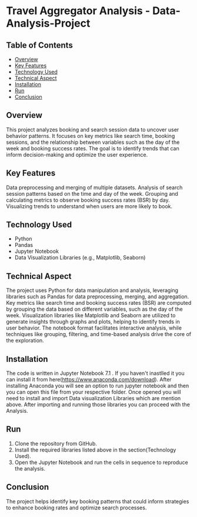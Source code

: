 # Travel Aggregator Analysis - Data-Analysis-Project

## Table of Contents
  * [Overview](#overview)
  * [Key Features](#key-features)
  * [Technology Used](#technology-used)
  * [Technical Aspect](#technical-aspect)
  * [Installation](#installation)
  * [Run](#run)
  * [Conclusion](#conclusion)

## Overview
This project analyzes booking and search session data to uncover user behavior patterns. It focuses on key metrics like search time, booking sessions, and the relationship between variables such as the day of the week and booking success rates. The goal is to identify trends that can inform decision-making and optimize the user experience.

## Key Features
Data preprocessing and merging of multiple datasets.
Analysis of search session patterns based on the time and day of the week.
Grouping and calculating metrics to observe booking success rates (BSR) by day.
Visualizing trends to understand when users are more likely to book.

## Technology Used
* Python
* Pandas
* Jupyter Notebook
* Data Visualization Libraries (e.g., Matplotlib, Seaborn)

## Technical Aspect
The project uses Python for data manipulation and analysis, leveraging libraries such as Pandas for data preprocessing, merging, and aggregation. Key metrics like search time and booking success rates (BSR) are computed by grouping the data based on different variables, such as the day of the week. Visualization libraries like Matplotlib and Seaborn are utilized to generate insights through graphs and plots, helping to identify trends in user behavior. The notebook format facilitates interactive analysis, while techniques like grouping, filtering, and time-based analysis drive the core of the exploration.

## Installation
The code is written in Jupyter Notebook 7.1 . If you haven't inastlled it you can install it from here(https://www.anaconda.com/download). After installing Anaconda you will see an option to run jupyter notebook and then you can open this file from your respective folder. Once opened you will need to install and import Data visualization Libraries which are mention above. After importing and running those libraries you can proceed with the Analysis.

## Run
1. Clone the repository from GitHub.
2. Install the required libraries listed above in the section(Technology Used).
3. Open the Jupyter Notebook and run the cells in sequence to reproduce the analysis.

## Conclusion
The project helps identify key booking patterns that could inform strategies to enhance booking rates and optimize search processes.
